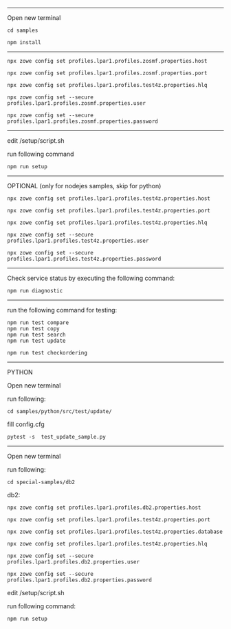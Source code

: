 *****
Open new terminal 

`cd samples`

`npm install`
*****

`npx zowe config set profiles.lpar1.profiles.zosmf.properties.host`

`npx zowe config set profiles.lpar1.profiles.zosmf.properties.port`

`npx zowe config set profiles.lpar1.profiles.test4z.properties.hlq`

`npx zowe config set --secure profiles.lpar1.profiles.zosmf.properties.user`
 
`npx zowe config set --secure profiles.lpar1.profiles.zosmf.properties.password`
***
edit /setup/script.sh

run following command

`npm run setup`
***
OPTIONAL (only for nodejes samples, skip for python)

`npx zowe config set profiles.lpar1.profiles.test4z.properties.host`

`npx zowe config set profiles.lpar1.profiles.test4z.properties.port`

`npx zowe config set profiles.lpar1.profiles.test4z.properties.hlq`

`npx zowe config set --secure profiles.lpar1.profiles.test4z.properties.user`

`npx zowe config set --secure profiles.lpar1.profiles.test4z.properties.password`
***
Check service status by executing the following command:

`npm run diagnostic`

***
run the following command for testing:

    npm run test compare
    npm run test copy
    npm run test search
    npm run test update
    
    npm run test checkordering    
***
PYTHON

Open new terminal 

run following: 

    cd samples/python/src/test/update/ 

fill config.cfg

    pytest -s  test_update_sample.py 
------------

Open new terminal 

run following: 

    cd special-samples/db2

db2:

`npx zowe config set profiles.lpar1.profiles.db2.properties.host`

`npx zowe config set profiles.lpar1.profiles.test4z.properties.port`

`npx zowe config set profiles.lpar1.profiles.test4z.properties.database`

`npx zowe config set profiles.lpar1.profiles.test4z.properties.hlq`



`npx zowe config set --secure profiles.lpar1.profiles.db2.properties.user`

`npx zowe config set --secure profiles.lpar1.profiles.db2.properties.password`

edit /setup/script.sh

run following command:

`npm run setup`
